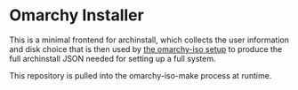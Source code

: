 # Omarchy Installer

This is a minimal frontend for archinstall, which collects the user information and disk choice that is then used by [the omarchy-iso setup](https://github.com/omacom-io/omarchy-iso) to produce the full archinstall JSON needed for setting up a full system.

This repository is pulled into the omarchy-iso-make process at runtime.
